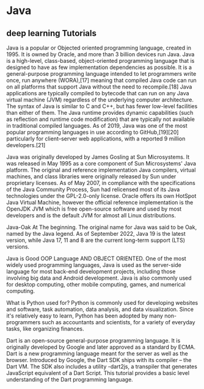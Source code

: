 # Java
## deep learning Tutorials

Java is a popular or Objected oriented programming language, created in 1995.
It is owned by Oracle, and more than 3 billion devices run Java.
Java is a high-level, class-based, object-oriented programming language that is designed to have as few implementation dependencies as possible. It is a general-purpose programming language intended to let programmers write once, run anywhere (WORA),[17] meaning that compiled Java code can run on all platforms that support Java without the need to recompile.[18] Java applications are typically compiled to bytecode that can run on any Java virtual machine (JVM) regardless of the underlying computer architecture. The syntax of Java is similar to C and C++, but has fewer low-level facilities than either of them. The Java runtime provides dynamic capabilities (such as reflection and runtime code modification) that are typically not available in traditional compiled languages. As of 2019, Java was one of the most popular programming languages in use according to GitHub,[19][20] particularly for client–server web applications, with a reported 9 million developers.[21]

Java was originally developed by James Gosling at Sun Microsystems. It was released in May 1995 as a core component of Sun Microsystems' Java platform. The original and reference implementation Java compilers, virtual machines, and class libraries were originally released by Sun under proprietary licenses. As of May 2007, in compliance with the specifications of the Java Community Process, Sun had relicensed most of its Java technologies under the GPL-2.0-only license. Oracle offers its own HotSpot Java Virtual Machine, however the official reference implementation is the OpenJDK JVM which is free open-source software and used by most developers and is the default JVM for almost all Linux distributions.


Java-Oak At The beginning. The original name for Java was said to be Oak, named by the Java legend.
As of September 2022, Java 19 is the latest version, while Java 17, 11 and 8 are the current long-term support (LTS) versions.

Java is Good OOP Language AND OBJECT ORIENTED.
One of the most widely used programming languages, Java is used as the server-side language for most back-end development projects, including those involving big data and Android development. Java is also commonly used for desktop computing, other mobile computing, games, and numerical computing.

What is Python used for?
Python is commonly used for developing websites and software, task automation, data analysis, and data visualization. Since it's relatively easy to learn, Python has been adopted by many non-programmers such as accountants and scientists, for a variety of everyday tasks, like organizing finances.

Dart is an open-source general-purpose programming language. It is originally developed by Google and later approved as a standard by ECMA. Dart is a new programming language meant for the server as well as the browser. Introduced by Google, the Dart SDK ships with its compiler – the Dart VM. The SDK also includes a utility -dart2js, a transpiler that generates JavaScript equivalent of a Dart Script. This tutorial provides a basic level understanding of the Dart programming language.

